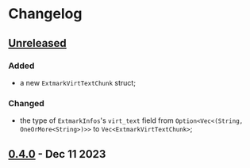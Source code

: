 # Changelog

## [Unreleased]

### Added

- a new `ExtmarkVirtTextChunk` struct;

### Changed

- the type of `ExtmarkInfos`'s `virt_text` field from
  `Option<Vec<(String, OneOrMore<String>)>>` to `Vec<ExtmarkVirtTextChunk>`;

## [0.4.0] - Dec 11 2023

[Unreleased]: https://github.com/noib3/nvim-oxi/compare/v0.4.0...HEAD
[0.4.0]: https://github.com/noib3/nvim-oxi/tree/v0.4.0
